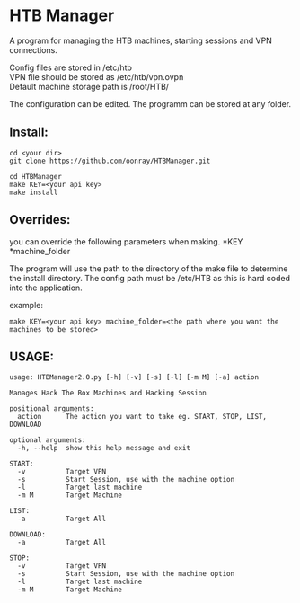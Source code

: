 HTB Manager
===========
A program for managing the HTB machines, starting sessions and VPN connections.

Config files are stored in /etc/htb<br/>
VPN file should be stored as /etc/htb/vpn.ovpn<br/>
Default machine storage path is /root/HTB/<br/>

The configuration can be edited.
The programm can be stored at any folder.

Install:
--------
```
cd <your dir>
git clone https://github.com/oonray/HTBManager.git

cd HTBManager
make KEY=<your api key>
make install
```

Overrides:
----------
you can override the following parameters when making.
    *KEY
    *machine_folder

The program will use the path to the directory of the make file to determine the install directory.
The config path must be /etc/HTB as this is hard coded into the application.

example:
```
make KEY=<your api key> machine_folder=<the path where you want the
machines to be stored>

```

USAGE:
------

```
usage: HTBManager2.0.py [-h] [-v] [-s] [-l] [-m M] [-a] action

Manages Hack The Box Machines and Hacking Session

positional arguments:
  action      The action you want to take eg. START, STOP, LIST, DOWNLOAD

optional arguments:
  -h, --help  show this help message and exit

START:
  -v          Target VPN
  -s          Start Session, use with the machine option
  -l          Target last machine
  -m M        Target Machine

LIST:
  -a          Target All

DOWNLOAD:
  -a          Target All

STOP:
  -v          Target VPN
  -s          Start Session, use with the machine option
  -l          Target last machine
  -m M        Target Machine

```
